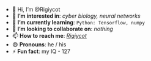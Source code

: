 - 👋 Hi, I’m @Rigiycot
- 👀 **I’m interested in**: *cyber biology, neural networks*
- 🌱 **I’m currently learning**: `Python: Tensorflow, numpy`
- 💞️ **I’m looking to collaborate on**: *nothing*
- 📫 **How to reach me**: *[Rigiycot](https://github.com/Rigiycot)*
- 😄 **Pronouns**: he / his
- ⚡ **Fun fact**: my IQ - 127

<!---
Rigiycot/Rigiycot is a ✨ special ✨ repository because its `README.md` (this file) appears on your GitHub profile.
You can click the Preview link to take a look at your changes.
--->
